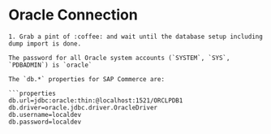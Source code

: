 # Oracle Connection

   ```
1. Grab a pint of :coffee: and wait until the database setup including dump import is done.

The password for all Oracle system accounts (`SYSTEM`, `SYS`, `PDBADMIN`) is `oracle`

The `db.*` properties for SAP Commerce are:

```properties
db.url=jdbc:oracle:thin:@localhost:1521/ORCLPDB1
db.driver=oracle.jdbc.driver.OracleDriver
db.username=localdev
db.password=localdev
```
